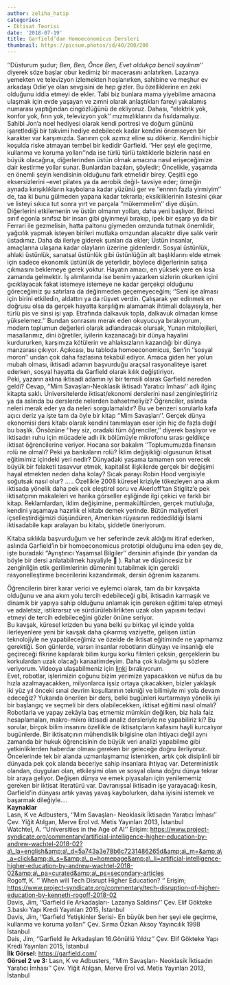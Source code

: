```yaml
---
author: zeliha_hatip
categories:
- Iktisat Teorisi
date: '2018-07-19'
title: Garfield’dan Homoeconomicus Dersleri
thumbnail: https://picsum.photos/id/40/200/200
---
```


‘’Düsturum şudur; *Ben, Ben, Önce Ben, Evet oldukça bencil sayılırım*‘’ diyerek söze başlar obur kedimiz bir macerasını anlatırken. Lazanya yemekten ve televizyon izlemekten hoşlanırken, sahibine ve meşhur ev arkadaşı Odie’ye olan sevgisini de hep gizler. Bu özelliklerine en zeki olduğunu iddia etmeyi de ekler. Tabi biz bunlara mama yiyebilme amacına ulaşmak için evde yaşayan ve zımni olarak anlaştıkları fareyi yakalamış numarası yaptığından cingözlüğünü de ekliyoruz. Dahası, ‘’elektrik yok, konfor yok, fırın yok, televizyon yok’’ mızmızlıklarını da fısıldamalıyız.  
Sahibi Jon’a noel hediyesi olarak kendi portresi ve doğum gününü işaretlediği bir takvimi hediye edebilecek kadar kendini önemseyen bir karakter var karşımızda. Sanırım çok azımız eline su dökeriz. Kendini hiçbir koşulda riske atmayan tembel bir kedidir Garfield. ‘’Her şeyi ele geçirme, kullanma ve koruma yolları’’nda ise türlü türlü taktiklerle bizlerin nasıl en büyük olacağına, diğerlerinden üstün olmak amacına nasıl erişeceğimize dair kestirme yollar sunar. Bunlardan bazıları, şöyledir; Öncelikle, yaşamda en önemli şeyin kendisinin olduğunu fark etmelidir birey. Çeşitli ego eksersizlerini –evet pilates ya da aerobik değil- tavsiye eder; örneğin aynada kırışıklıkların kaybolana kadar yüzünü ger ve ‘’ennnn fazla yirmiyim’’ de, taa ki bunu gülmeden yapana kadar tekrarla; eksikliklerinin listesini çıkar ve listeyi sıkıca tut sonra yırt ve parçala ‘’mükemmelim’’ diye düşün. Diğerlerini etkilemenin ve üstün olmanın yolları, daha yeni başlıyor. Birinci sınıf egonla sınıfsız bir insan gibi giyinmeyi bırakıp, ipek bir eşarp ya da bir Ferrari ile gezmelisin, hatta paltonu giymeden omzunda tutmak önemlidir, yağcılık yapmak isteyen birileri mutlaka omzundan alacaktır diye salık verir üstadımız. Daha da ileriye giderek şunları da ekler; Üstün insanlar, amaçlarına ulaşana kadar olayların üzerine gidenlerdir. Sosyal üstünlük, ahlaki üstünlük, sanatsal üstünlük gibi üstünlüğün alt başlıklarını elde etmek için sadece ekonomik üstünlük de yeterlidir, böylece diğerlerinin satışa çıkmasını beklemeye gerek yoktur. Hayatın amacı, en yüksek yere en kısa zamanda gelmektir. İş alımlarında ise benim yazarken sizlerin okurken içini gıcıklayacak fakat istemeye istemeye ne kadar gerçekçi olduğunu göreceğimiz şu satırlara da değinmeden geçemeyeceğim; ‘’Seni işe alması için birini etkiledin, aldattın ya da rüşvet verdin. Çalışarak yer edinmek en doğrusu olsa da gerçek hayatta karşılığını alamamak ihtimali dolayısıyla, her türlü pis ve sinsi işi yap. Etrafında dalkavuk topla, dalkavuk olmadan kimse yükselemez.’’ Bundan sonrasını merak eden okuyucuya bırakıyorum, modern toplumun değerleri olarak adlandıracak olursak, Yunan mitolojileri, masallarımız, dini öğretiler, iyilerin kazanacağı bir dünya hayalini kurdururken, karşımıza kötülerin ve ahlaksızların kazandığı bir dünya manzarası çıkıyor. Açıkcası, bu tabloda homoeconomicus, Sen’in ‘’sosyal moron’’ undan çok daha fazlasına tekabül ediyor. Amaca giden her yolun mubah olması, iktisadi adamın başvurduğu araçsal rasyonaliteye işaret ederken, sosyal hayatta da Garfield olarak kılık değiştiriyor.  
Peki, yazarın aklına iktisadi adamın iyi bir temsili olarak Garfield nereden geldi? Cevap, ‘’Mim Savaşları-Neoklasik iktisadı Yaratıcı İmhası’’ adlı ilginç kitapta saklı. Üniversitelerde iktisat/ekonomi derslerini nasıl zenginleştiririz ya da aslında bu derslerde nelerden bahsetmeliyiz? Öğrenciler, aslında neleri merak eder ya da neleri sorgulamalıdır? Bu ve benzeri sorularla kafa açıcı deriz ya işte tam da öyle bir kitap ‘’Mim Savaşları’’. Gerçek dünya ekonomisi ders kitabı olarak kendini tanımlayan eser için hiç de fazla değil bu başlık. Önsözüne ‘’hey siz, oradaki tüm öğrenciler,’’ diyerek başlıyor ve iktisadın ruhu için mücadele adlı ilk bölümüyle mikrofonu sırası geldikçe iktisat öğrencilerine veriyor. Hocana sor bakalım ‘’Toplumumuzda finansın rolü ne olmalı? Peki ya bankaların rolü? İklim değişikliği olgusunun iktisat eğitimimiz içindeki yeri nedir? Dünyadaki yaşama tamamen son verecek büyük bir felaketi tasavvur etmek, kapitalist ilişkilerde gerçek bir değişimi hayal etmekten neden daha kolay? Sıcak parayı Robin Hood vergisiyle soğutsak nasıl olur? ….. Özellikle 2008 küresel kriziyle tökezleyen ana akım iktisada yönelik daha pek çok eleştirel soru ve Akerloff’tan Stiglitz’e pek iktisatçının makaleleri ve harika görseller eşliğinde ilgi çekici ve farklı bir kitap. Reklamlardan, iklim değişimine, permakültürden, gerçek mutluluğa, kendini yaşamaya hazırlık el kitabı demek yerinde. Bütün maliyetleri içselleştirdiğimizi düşündüren, Amerikan rüyasının reddedildiği İslami iktisadabile kapı aralayan bu kitabı, şiddetle öneriyorum.  

<!-- [![görsel 2-](../../../../../uploads/2018/07/gorsel-2-1-1-2-240x300.jpg)](https://iktisadiyat.com/wp-content/uploads/2018/07/gorsel-2-1-1-2.jpg)   -->

Kitaba sıklıkla başvurduğum ve her seferinde zevk aldığımı itiraf ederken, aslında Garfield’in bir homoeconomicus prototipi olduğunu ima eden şey de, işte buradaki ‘’Ayrıştırıcı Yaşamsal Bilgiler’’ dersinin afişinde (bir yandan da böyle bir dersi anlatabilmek hayaliyle  ). Rahat ve düşüncesiz bir zenginliğin etik gerilimlerinin dümenini tutabilmek için gerekli rasyonelleştirme becerilerini kazandırmak, dersin öğrenim kazanımı.  

<!-- [![görsel-3-](../../../../../uploads/2018/07/gorsel-3-1-1-2-227x300.jpg)](https://iktisadiyat.com/wp-content/uploads/2018/07/gorsel-3-1-1-2.jpg)   -->

Öğrencilerin birer karar verici ve eylemci olarak, tam da bir kavşakta olduğunu ve ana akım yolu tercih edebileceği gibi, iktisadın karmaşık ve dinamik bir yapıya sahip olduğunu anlamak için gereken eğitimi talep etmeyi ve adaletsiz, istikrarsız ve sürdürülebilirlikten uzak olan yapısını tedavi etmeyi de tercih edebileceğini gözler önüne seriyor.  
Bu kavşak, küresel krizden bu yana belki şu birkaç yıl içinde yolda ilerleyenlere yeni bir kavşak daha çıkarmış vaziyette, gelişen üstün teknolojiyle ne yapabileceğimiz ve özelde de iktisat eğitiminde ne yapmamız gerektiği. Son günlerde, varsın insanlar robotların dünyayı ve insanlığı ele geçireceği fikrine kapılarak bilim kurgu korku filmleri çeksin, gerçeklerin bu korkulardan uzak olacağı kanaatimdeyim. Daha çok kulağımı şu sözlere veriyorum. Videoya ulaşabilmeniz için [linki](https://www.youtube.com/watch?v=rHt-5-RyrJk) bırakıyorum.  
Evet, robotlar, işlerimizin çoğunu bizim yerimize yapacakken ve nüfus da bu hızla azalmayacakken, milyonlarca işsiz ortaya çıkacakken, bizler yaklaşık iki yüz yıl önceki sınai devrim koşullarının tekniği ve bilimiyle mi yola devam edeceğiz? Yukarıda önerilen bir ders, belki bugünleri kurtarmaya yönelik iyi bir başlangıç ve seçmeli bir ders olabilecekken, iktisat eğitimi nasıl olmalı? Robotlarla ve yapay zekâyla baş etmemiz mümkün değilken, biz hala faiz hesaplamaları, makro-mikro iktisadi analiz dersleriyle ne yapabiliriz ki? Bu sorular, birçok bilim insanını özellikle de iktisatçıların kafasını hayli kurcalıyor bugünlerde. Bir iktisatçının mühendislik bilgisine olan ihtiyacı değil aynı zamanda bir hukuk öğrencisinin de büyük veri analizi yapabilme gibi yetkinliklerden haberdar olması gereken bir geleceğe doğru ilerliyoruz. Öncelerinde tek bir alanda uzmanlaşmamız istenirken, artık çok disiplinli bir dünyada pek çok alanda beceriye sahip insanlara ihtiyaç var. Deterministik olandan, duyguları olan, etkileşimi olan ve sosyal olana doğru dünya tekrar bir araya geliyor. Değişen dünya ve emek piyasaları için yenilememiz gereken bir iktisat literatürü var. Davranışsal iktisadın işe yarayacağı kesin, Garfield’in dünyası artık yavaş yavaş kaybolurken, daha iyisini istemek ve başarmak dileğiyle….  
**Kaynaklar**  
Lasn, K ve Adbusters, ‘’Mim Savaşları- Neoklasik İktisadın Yaratıcı İmhası’’ Çev. Yiğit Atılgan, Merve Erol vd. Metis Yayınları 2013, İstanbul  
Watchtel, A. ‘’Universities in the Age of AI’’ Erişim: https://www.project-syndicate.org/commentary/artificial-intelligence-higher-education-by-andrew-wachtel-2018-02?a\_la=english&amp;a\_d=5a743a3e78b6c7231486265d&amp;a\_m=&amp;a\_a=click&amp;a\_s=&amp;a\_p=homepage&amp;a\_li=artificial-intelligence-higher-education-by-andrew-wachtel-2018-02&amp;a\_pa=curated&amp;a\_ps=secondary-articles  
Rogoff, K. ‘’ When will Tech Disrupt Higher Education? ‘’ Erişim; https://www.project-syndicate.org/commentary/tech-disruption-of-higher-education-by-kenneth-rogoff-2018-02  
Davis, Jim, ‘’Garfield ile Arkadaşları- Lazanya Saldırısı’’ Çev. Elif Gökteke 3.baskı Yapı Kredi Yayınları 2015, İstanbul  
Davis, Jim, ‘’Garfield Yetişkinler Serisi- En büyük ben her şeyi ele geçirme, kullanma ve koruma yolları’’ Çev. Sırma Özkan Aksoy Yayıncılık 1998 İstanbul  
Dais, Jim, ‘’Garfield ile Arkadaşları 16.Gönüllü Yıldız’’ Çev. Elif Gökteke Yapı Kredi Yayınları 2015, İstanbul  
**İlk Görsel:** https://garfield.com/  
**Görsel 2 ve 3:** Lasn, K ve Adbusters, ‘’Mim Savaşları- Neoklasik İktisadın Yaratıcı İmhası’’ Çev. Yiğit Atılgan, Merve Erol vd. Metis Yayınları 2013, İstanbul